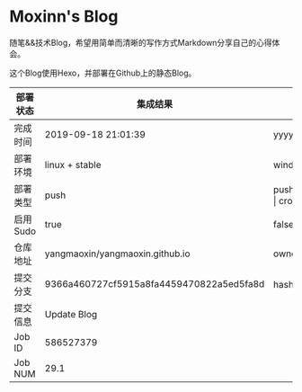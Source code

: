 # Moxinn's Blog

随笔&&技术Blog，希望用简单而清晰的写作方式Markdown分享自己的心得体会。

这个Blog使用Hexo，并部署在Github上的静态Blog。

部署状态 | 集成结果 | 参考值
---|---|---
完成时间 | 2019-09-18 21:01:39 | yyyy-mm-dd hh:mm:ss
部署环境 | linux + stable | window \| linux + stable
部署类型 | push | push \| pull_request \| api \| cron
启用Sudo | true | false \| true
仓库地址 | yangmaoxin/yangmaoxin.github.io | owner_name/repo_name
提交分支 | 9366a460727cf5915a8fa4459470822a5ed5fa8d | hash 16位
提交信息 |  Update Blog |
Job ID   | 586527379 |
Job NUM  | 29.1 |

